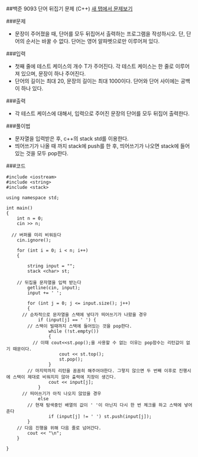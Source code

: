 ##백준 9093 단어 뒤집기 문제 (C++)
[새 탭에서 문제보기](https://www.acmicpc.net/problem/9093)


###문제
- 문장이 주어졌을 때, 단어를 모두 뒤집어서 출력하는 프로그램을 작성하시오. 단, 단어의 순서는 바꿀 수 없다. 단어는 영어 알파벳으로만 이루어져 있다.

###입력
- 첫째 줄에 테스트 케이스의 개수 T가 주어진다. 각 테스트 케이스는 한 줄로 이루어져 있으며, 문장이 하나 주어진다. 
- 단어의 길이는 최대 20, 문장의 길이는 최대 1000이다. 단어와 단어 사이에는 공백이 하나 있다.

###출력
 - 각 테스트 케이스에 대해서, 입력으로 주어진 문장의 단어를 모두 뒤집어 출력한다.


###풀이법
 - 문자열을 입력받은 후, c++의 stack std를 이용한다.
 - 띄어쓰기가 나올 때 까지 stack에 push를 한 후, 띄어쓰기가 나오면 stack에 들어있는 것을 모두 pop한다.


###코드
```
#include <iostream>
#include <string>
#include <stack>

using namespace std;

int main()
{
	int n = 0; 
	cin >> n;

  // 버퍼를 미리 비워둔다
	cin.ignore();

	for (int i = 0; i < n; i++)
	{
  
		string input = "";
		stack <char> st;
  
    // 뒤집을 문자열을 입력 받는다 
		getline(cin, input);
		input += ' ';

		for (int j = 0; j <= input.size(); j++)
		{
      // 순차적으로 문자열을 스택에 넣다가 띄어쓰기가 나왔을 경우
			if (input[j] == ' ') {
        // 스택이 빌때까지 스택에 들어있는 것을 pop한다.
				while (!st.empty())
				{
          // 이때 cout<<st.pop();을 사용할 수 없는 이유는 pop함수는 리턴값이 없기 때문이다.
					cout << st.top();
					st.pop();
				}
        // 마지막까지 리턴을 꼼꼼히 해주어야한다. 그렇지 않으면 두 번째 이후로 진행시에 스택이 제대로 비워지지 않아 출력에 지장이 생긴다.
				cout << input[j];
			}
      // 띄어쓰기가 아직 나오지 않았을 경우
			else 
        // 현재 탐색중인 배열의 값이 ' '이 아닌지 다시 한 번 체크를 하고 스택에 넣어준다
				if (input[j] != ' ') st.push(input[j]);
		}
    // 다음 진행을 위해 다음 줄로 넘어간다.
		cout << "\n";
	}

}
```
